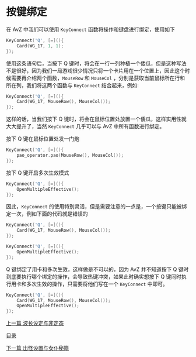 <!--
 * @Coding: utf-8
 * @Author: vector-wlc
 * @Date: 2021-09-25 19:12:51
 * @Description: 
-->

# 按键绑定
在 AvZ 中我们可以使用 `KeyConnect` 函数将操作和键盘进行绑定，使用如下
```C++
KeyConnect('Q', [=](){
    Card(WG_17, 1, 1);
});
```

使用这条语句后，当按下 Q 键时，将会在一行一列种植一个倭瓜，但是这种写法不是很好，因为我们一局游戏很少情况只将一个卡片用在一个位置上，因此这个时候需要再介绍两个函数，`MouseRow` 和 `MouseCol` ，分别是获取当前鼠标所在行和所在列，我们将这两个函数与 `KeyConnect` 结合起来，例如:
```C++
KeyConnect('Q', [=](){
    Card(WG_17, MouseRow(), MouseCol());
});
```


这样的话，当我们按下 Q 键时，将会在鼠标位置处放置一个倭瓜，这样实用性就大大提升了，当然 `KeyConnect` 几乎可以与 AvZ 中所有函数进行绑定。

按下 Q 键在鼠标位置处发一门炮
```C++
KeyConnect('Q', [=](){
    pao_operator.pao(MouseRow(), MouseCol());
});
```

按下 Q 键开启多次生效模式
```C++
KeyConnect('Q', [=](){
    OpenMultipleEffective();
});
```


因此，`KeyConnect` 的使用特别灵活，但是需要注意的一点是，一个按键只能被绑定一次，例如下面的代码就是错误的
```C++
KeyConnect('Q', [=](){
    Card(WG_17, MouseRow(), MouseCol());
});

KeyConnect('Q', [=](){
    OpenMultipleEffective();
});
```

Q 键绑定了用卡和多次生效，这样做是不可以的，因为 AvZ 并不知道按下 Q 键时到底要执行哪个绑定的操作，会导致热键冲突，如果此时确实想按下 Q 键同时执行用卡和多次生效的操作，只需要将他们写在一个 `KeyConnect` 中即可。

```C++
KeyConnect('Q', [=](){
    Card(WG_17, MouseRow(), MouseCol());    
    OpenMultipleEffective();
});
```

[上一篇 波长设定与非定态](./wave_set.md)

[目录](../catalogue.md)

[下一篇 出怪设置与女仆秘籍](./set_zombie.md)
